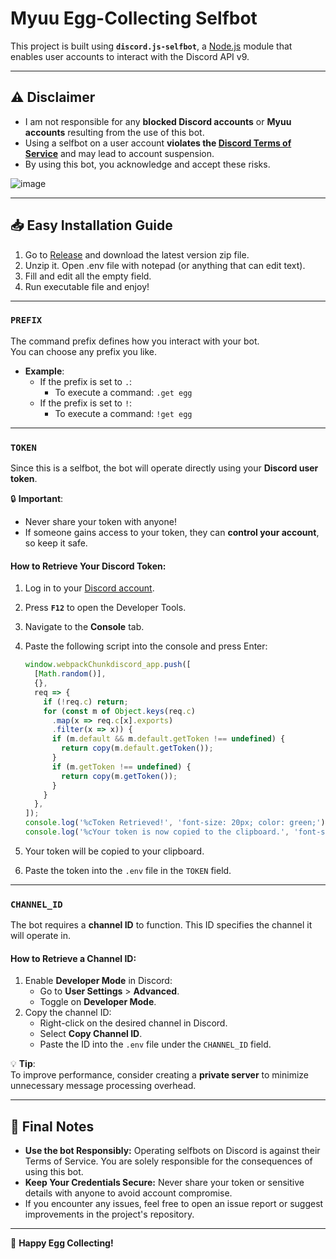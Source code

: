 # Myuu Egg-Collecting Selfbot

This project is built using **`discord.js-selfbot`**, a [Node.js](https://nodejs.org/) module that enables user accounts to interact with the Discord API v9.

---

## ⚠️ Disclaimer

- I am not responsible for any **blocked Discord accounts** or **Myuu accounts** resulting from the use of this bot.
- Using a selfbot on a user account **violates the [Discord Terms of Service](https://discord.com/terms)** and may lead to account suspension.
- By using this bot, you acknowledge and accept these risks.

![image](https://github.com/user-attachments/assets/b04f129f-263d-46e8-b831-12d8d08af598)


---
## 📥 Easy Installation Guide

1. Go to [Release](https://github.com/minhoag/myuu-egg-selfbot/releases) and download the latest version zip file.
2. Unzip it. Open .env file with notepad (or anything that can edit text).
3. Fill and edit all the empty field.
4. Run executable file and enjoy!
---
### `PREFIX`

The command prefix defines how you interact with your bot.  
You can choose any prefix you like.

- **Example**:
  - If the prefix is set to `.`:
    - To execute a command: `.get egg`
  - If the prefix is set to `!`:
    - To execute a command: `!get egg`
---

### `TOKEN`

Since this is a selfbot, the bot will operate directly using your **Discord user token**.

🔒 **Important**:

- Never share your token with anyone!
- If someone gains access to your token, they can **control your account**, so keep it safe.

#### How to Retrieve Your Discord Token:

1. Log in to your [Discord account](https://discord.com/).
2. Press **`F12`** to open the Developer Tools.
3. Navigate to the **Console** tab.
4. Paste the following script into the console and press Enter:

   ```javascript
   window.webpackChunkdiscord_app.push([
     [Math.random()],
     {},
     req => {
       if (!req.c) return;
       for (const m of Object.keys(req.c)
         .map(x => req.c[x].exports)
         .filter(x => x)) {
         if (m.default && m.default.getToken !== undefined) {
           return copy(m.default.getToken());
         }
         if (m.getToken !== undefined) {
           return copy(m.getToken());
         }
       }
     },
   ]);
   console.log('%cToken Retrieved!', 'font-size: 20px; color: green;');
   console.log('%cYour token is now copied to the clipboard.', 'font-size: 14px;');
   ```

5. Your token will be copied to your clipboard.
6. Paste the token into the `.env` file in the `TOKEN` field.

---

### `CHANNEL_ID`

The bot requires a **channel ID** to function. This ID specifies the channel it will operate in.

#### How to Retrieve a Channel ID:

1. Enable **Developer Mode** in Discord:
   - Go to **User Settings** > **Advanced**.
   - Toggle on **Developer Mode**.
2. Copy the channel ID:
   - Right-click on the desired channel in Discord.
   - Select **Copy Channel ID**.
   - Paste the ID into the `.env` file under the `CHANNEL_ID` field.

💡 **Tip**:  
To improve performance, consider creating a **private server** to minimize unnecessary message processing overhead.

---

## 📜 Final Notes

- **Use the bot Responsibly:** Operating selfbots on Discord is against their Terms of Service. You are solely responsible for the consequences of using this bot.
- **Keep Your Credentials Secure:** Never share your token or sensitive details with anyone to avoid account compromise.
- If you encounter any issues, feel free to open an issue report or suggest improvements in the project's repository.

---

🥚 **Happy Egg Collecting!**
